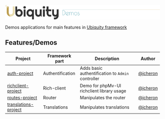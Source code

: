 ![img](https://github.com/phpmv/ubiquity-demos/blob/master/.github/images/demo.png?raw=true)

Demos applications for main features in [Ubiquity framework](https://ubiquity.kobject.net)

## Features/Demos
| Project  | Framework part | Description | Author |
|----------|----------------|-------------|--------|
|[auth-project](https://github.com/phpMv/ubiquity-demos/tree/master/auth-project) | Authentification |Adds basic authentification to `Admin` controller | [@jcheron](https://github.com/jcheron) |
|[richclient-project](https://github.com/phpMv/ubiquity-demos/tree/master/richclient-project) | Rich-client |Demo for phpMv-UI richclient library usage | [@jcheron](https://github.com/jcheron) |
|[routes-project](https://github.com/phpMv/ubiquity-demos/tree/master/routes-project) | Router |Manipulates the router | [@jcheron](https://github.com/jcheron) |
|[translations-project](https://github.com/phpMv/ubiquity-demos/tree/master/translations-project) | Translations |Manipulates translations | [@jcheron](https://github.com/jcheron) |
